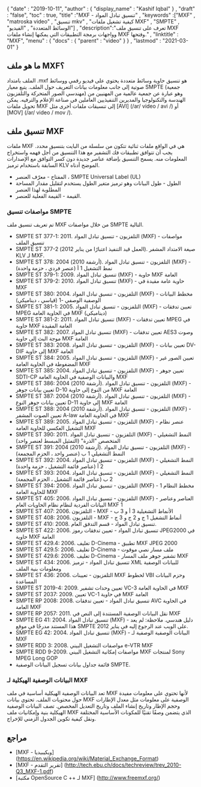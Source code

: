 {
  "date" : "2019-10-11",
  "author" : {
    "display_name" : "Kashif Iqbal"
} ,
  "draft" : "false",
  "toc" : true,
  "title" :"MXF - تنسيق تبادل المواد" ,
  "keywords" :["MXF" , "matroska video" , "تنسيق mkv" , "كيفية تشغيل ملفات MXF" , "SMPTE" , "الوسائط المتعددة" , "الفيديو"] ,
  "description":"تعرف على تنسيق ملف MXF وواجهات برمجة التطبيقات التي يمكنها إنشاء ملفات MXF وفتحها." ,
  "linktitle" : "MXF",
  "menu" : {
    "docs" : {
      "parent" : "video"
}
} ,
  "lastmod" : "2021-03-01"
}

## ما هو ملف MXF؟

الملف بامتداد .mxf هو تنسيق حاوية وسائط متعددة يحتوي على فيديو رقمي ووسائط صوتية إلى جانب معلومات بيانات التعريف حول الملف. يتبع معيار SMPTE (جمعية مهندسي الصور المتحركة والتلفزيون) وهو عبارة عن جمعية عالمية من المهنيين من الهندسة والتكنولوجيا والمديرين التنفيذيين العاملين في صناعة الإعلام والترفيه. يمكن تحويل ملفات MXF إلى تنسيقات ملفات أخرى مثل [AVI] (/ar/ video / avi /) أو [MOV] (/ar/ video / mov /).

## تنسيق ملف MXF

ملفات MXF هي في الواقع ملفات ثنائية تتكون من سلسلة من البايت بتنسيق محدد. يجب أن تتوافق تطبيقات فك التشفير مع هذا التنسيق من أجل فهمه واستخراج المعلومات منه. يسمح التنسيق بإضافة عناصر جديدة دون كسر التوافق مع الإصدارات السابقة باستخدام ترميز KLV الموضح أدناه.

* المفتاح - معرّف العنصر ، SMPTE Universal Label (UL)
* الطول - طول البيانات وهو ترميز متغير الطول يستخدم لتقليل مقدار المساحة المطلوبة لهذا العنصر
* القيمة - القيمة الفعلية للعنصر.

### مواصفات تنسيق SMPTE

تم تعريف تنسيق ملف MXF من خلال مواصفات SMPTE التالية.

* SMPTE ST 377-1: 2011. التلفزيون - تنسيق تبادل المواد (MXF) - مواصفات تنسيق الملف
* SMPTE ST 377-2 (العمل قيد التنفيذ اعتبارًا من يناير 2012). صيغة الامتداد المشفر KLV لـ MXF.
* SMPTE ST 378: 2004 (أرشفة 2010). التلفزيون - تنسيق تبادل المواد (MXF) - نمط التشغيل 1 أ (عنصر فردي ، حزمة واحدة)
* SMPTE ST 379-1: 2009. تنسيق تبادل المواد (MXF) - حاوية MXF العامة
* SMPTE ST 379-2: 2010. تنسيق تبادل المواد (MXF) - حاوية عامة مقيدة في MXF
* SMPTE ST 380: 2004. التلفزيون - تنسيق تبادل المواد (MXF) - مخطط البيانات الوصفية الوصفي -1 (قياسي ، ديناميكي)
* SMPTE ST 381-1: 2005. التلفزيون - تنسيق تبادل المواد (MXF) - تعيين تدفقات MPEG في الحاوية العامة MXF (ديناميكي)
* SMPTE ST 381-2: 2011. تنسيق تبادل المواد (MXF) - تعيين تدفقات MPEG في حاوية MXF العامة المقيدة
* SMPTE ST 382: 2007. تنسيق تبادل المواد (MXF) - تعيين تدفقات AES3 وصوت موجة البث إلى حاوية MXF العامة
* SMPTE ST 383: 2008. التلفزيون - تنسيق تبادل المواد (MXF) - تعيين بيانات DV-DIF إلى حاوية MXF العامة
* SMPTE ST 384: 2005. التلفزيون - تنسيق تبادل المواد (MXF) - تعيين الصور غير المضغوطة في الحاوية العامة MXF
* SMPTE ST 385: 2004. التلفزيون - تنسيق تبادل المواد (MXF) - تعيين جوهر SDTI-CP والبيانات الوصفية في الحاوية العامة MXF
* SMPTE ST 386: 2004 (أرشفة 2010). التلفزيون - تنسيق تبادل المواد (MXF) - تعيين بيانات جوهر D-10 من النوع إلى حاوية MXF العامة
* SMPTE ST 387: 2004 (أرشفة 2010). التلفزيون - تنسيق تبادل المواد (MXF) - تعيين بيانات جوهر النوع D-11 إلى حاوية MXF العامة
* SMPTE ST 388: 2004 (أرشفة 2010). التلفزيون - تنسيق تبادل المواد (MXF) - تعيين الصوت المشفر A-law في الحاوية العامة MXF
* SMPTE ST 389: 2005. التلفزيون - تنسيق تبادل المواد (MXF) - عنصر نظام التشغيل العكسي للحاوية العامة MXF
* SMPTE ST 390: 2011. التلفزيون - تنسيق تبادل المواد (MXF) - النمط التشغيلي المتخصص "الذرة" (التمثيل المبسط لعنصر واحد)
* SMPTE ST 391: 2004 (أرشفة 2010). التلفزيون - تنسيق تبادل المواد (MXF) - النمط التشغيلي 1 ب (عنصر واحد ، الحزم المجمعة)
* SMPTE ST 392: 2004. التلفزيون - تنسيق تبادل المواد (MXF) - النمط التشغيلي 2 أ (عناصر قائمة التشغيل ، حزمة واحدة)
* SMPTE ST 393: 2004. التلفزيون - تنسيق تبادل المواد (MXF) - النمط التشغيلي 2 ب (عناصر قائمة التشغيل ، الحزم المجمعة)
* SMPTE ST 394: 2006. التلفزيون - تنسيق تبادل المواد (MXF) - مخطط النظام 1 للحاوية العامة MXF
* SMPTE ST 405: 2006. التلفزيون - تنسيق تبادل المواد (MXF) - العناصر وعناصر البيانات الفردية لنظام نظام الحاويات العام MXF 1
* SMPTE ST 407: 2006. التلفزيون - MXF - الأنماط التشغيلية 3 أ و 3 ب
* SMPTE ST 408: 2006. التلفزيون - MXF - أنماط التشغيل 1 ج و 2 ج و 3 ج
* SMPTE ST 410: 2008. تنسيق تبادل المواد - قسم التدفق العام.
* SMPTE ST 422: 2006. تنسيق تبادل المواد - تعيين تدفقات رموز JPEG2000 في حاوية MXF العامة
* SMPTE ST 429.4: 2006. تغليف D-Cinema - تطبيق MXF JPEG 2000
* SMPTE ST 429.5: 2006. تغليف D-Cinema - ملف مسار نصي موقوت
* SMPTE ST 429.6: 2006. تغليف D-Cinema - تشفير جوهر ملف المسار MXF
* SMPTE ST 434: 2006. تنسيق تبادل المواد - ترميز XML للبيانات الوصفية ومعلومات بنية الملف
* SMPTE ST 436: 2006. التلفزيون - تعيينات MXF لخطوط VBI وحزم البيانات المساعدة
* SMPTE ST 2019-4: 2009. تعيين وحدات تشفير VC-3 في الحاوية العامة MXF
* SMPTE ST 2037: 2009. تعيين VC-1 في حاوية MXF العامة
* SMPTE RP 2008: 2008. تنسيق تبادل المواد - تعيين تدفقات AVC في الحاوية العامة MXF
* SMPTE RP 2057: 2011. نقل البيانات الوصفية المستندة إلى النص في MXF
* SMPTE EG 41: 2004. تنسيق تبادل المواد (MXF) - دليل هندسي. ملاحظة: لم يعد هذا المستند مدرجًا في موقع SMPTE على الويب عند الرجوع إليه في يناير 2012.
* SMPTE EG 42: 2004. تنسيق تبادل المواد (MXF) - البيانات الوصفية الوصفية لـ MXF
* SMPTE RDD 3: 2008. مواصفات التشغيل البيني e-VTR MXF
* SMPTE RDD 9-2009. مواصفات إمكانية التشغيل البيني MXF لمنتجات Sony MPEG Long GOP
* قائمة جداول بيانات تسجيل البيانات الوصفية SMPTE.

### البيانات الوصفية الهيكلية لـ MXF

تعد البيانات الوصفية الهيكلية أساسية في ملف MXF لأنها تحتوي على معلومات مفيدة حول محتويات الملف. تحتوي بيانات MXF الوصفية على معلومات مثل معدل الإطارات وحجم الإطار وتاريخ إنشاء الملف وتاريخ التعديل المخصص. تصف البيانات الوصفية الهيكلية بنية وإمكانيات ملف MXF الذي يتضمن وصفًا تقنيًا للمكونات الأساسية المختلفة ونقل كيفية تكوين الجدول الزمني للإخراج.

## مراجع

* [MXF - ويكيبيديا] (https://en.wikipedia.org/wiki/Material_Exchange_Format)
* [MXF - تقرير التقدم] (http://tech.ebu.ch/docs/techreview/trev_2010-Q3_MXF-1.pdf)
* [مكتبة OpenSource C ++ لـ MXF] (http://www.freemxf.org/)

